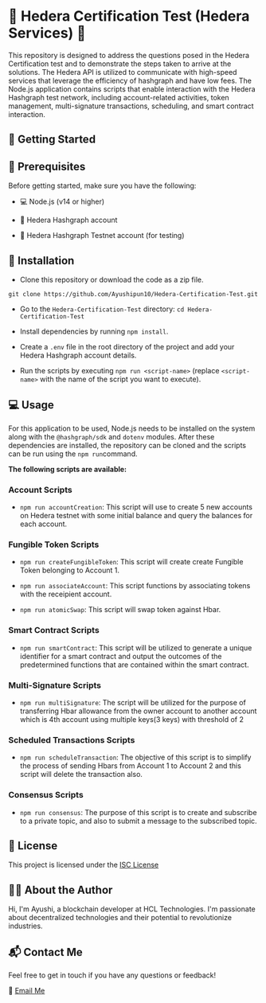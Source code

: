 # 🌟 Hedera Certification Test (Hedera Services) 🌟

This repository is designed to address the questions posed in the Hedera Certification test and to demonstrate the steps taken to arrive at the solutions. The Hedera API is utilized to communicate with high-speed services that leverage the efficiency of hashgraph and have low fees. The Node.js application contains scripts that enable interaction with the Hedera Hashgraph test network, including account-related activities, token management, multi-signature transactions, scheduling, and smart contract interaction.


## 📖 Getting Started

## 🚀 Prerequisites

Before getting started, make sure you have the following:


- 💻 Node.js (v14 or higher)

- 🤑 Hedera Hashgraph account

- 🚀 Hedera Hashgraph Testnet account (for testing)


## 🔧 Installation


- Clone this repository or download the code as a zip file.

`git clone https://github.com/Ayushipun10/Hedera-Certification-Test.git`

- Go to the `Hedera-Certification-Test` directory: `cd Hedera-Certification-Test`

- Install dependencies by running `npm install`.

- Create a `.env` file in the root directory of the project and add your Hedera Hashgraph account details.

- Run the scripts by executing `npm run <script-name>` (replace `<script-name>` with the name of the script you want to execute).


## 💻 Usage


For this application to be used, Node.js needs to be installed on the system along with the `@hashgraph/sdk` and `dotenv` modules. After these dependencies are installed, the repository can be cloned and the scripts can be run using the `npm run`command.


**The following scripts are available:**


### Account Scripts


- `npm run accountCreation`: This script will use to create 5 new accounts on Hedera testnet with some initial balance and query the balances for each account.


### Fungible Token Scripts


- `npm run createFungibleToken`: This script will create create Fungible Token belonging to Account 1.


- `npm run associateAccount`: This script functions by associating tokens with the receipient account.


- `npm run atomicSwap`: This script will swap token against Hbar.


### Smart Contract Scripts


- `npm run smartContract`: This script will be utilized to generate a unique identifier for a smart contract and output the outcomes of the predetermined functions that are contained within the smart contract.


### Multi-Signature Scripts


- `npm run multiSignature`: The script will be utilized for the purpose of transferring Hbar allowance from the owner account to another account which is 4th account using multiple keys(3 keys) with threshold of 2 


### Scheduled Transactions Scripts


- `npm run scheduleTransaction`: The objective of this script is to simplify the process of sending Hbars from Account 1 to Account 2 and this script will delete the transaction also.


### Consensus Scripts


- `npm run consensus`: The purpose of this script is to create and subscribe to a private topic, and also to submit a message to the subscribed topic.


## 📝 License


This project is licensed under the [ISC License](https://opensource.org/licenses/ISC)


## 👩‍💻 About the Author


Hi, I'm Ayushi, a blockchain developer at HCL Technologies. I'm passionate about decentralized technologies and their potential to revolutionize industries.


## 📬 Contact Me


Feel free to get in touch if you have any questions or feedback!


📧 [Email Me](aayushi@hcl.com)
